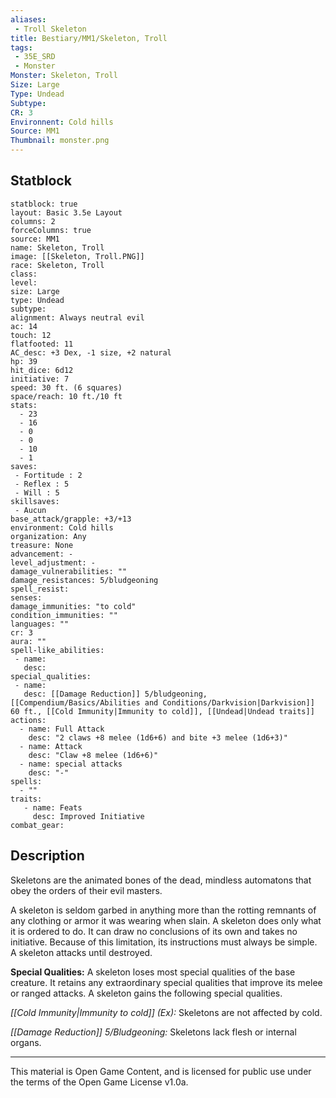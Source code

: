```yaml
---
aliases:
 - Troll Skeleton
title: Bestiary/MM1/Skeleton, Troll
tags: 
 - 35E_SRD
 - Monster
Monster: Skeleton, Troll
Size: Large
Type: Undead
Subtype: 
CR: 3
Environnent: Cold hills
Source: MM1
Thumbnail: monster.png
---
```


## Statblock

```statblock
statblock: true
layout: Basic 3.5e Layout
columns: 2
forceColumns: true
source: MM1 
name: Skeleton, Troll
image: [[Skeleton, Troll.PNG]]
race: Skeleton, Troll
class: 
level: 
size: Large
type: Undead
subtype: 
alignment: Always neutral evil
ac: 14
touch: 12
flatfooted: 11
AC_desc: +3 Dex, -1 size, +2 natural
hp: 39
hit_dice: 6d12
initiative: 7
speed: 30 ft. (6 squares)
space/reach: 10 ft./10 ft
stats:
  - 23
  - 16
  - 0
  - 0
  - 10
  - 1
saves:
 - Fortitude : 2
 - Reflex : 5
 - Will : 5
skillsaves:
 - Aucun
base_attack/grapple: +3/+13
environment: Cold hills
organization: Any
treasure: None
advancement: -
level_adjustment: -
damage_vulnerabilities: ""
damage_resistances: 5/bludgeoning
spell_resist: 
senses: 
damage_immunities: "to cold"
condition_immunities: ""
languages: ""
cr: 3
aura: ""
spell-like_abilities:
 - name: 
   desc: 
special_qualities:
 - name:
   desc: [[Damage Reduction]] 5/bludgeoning, [[Compendium/Basics/Abilities and Conditions/Darkvision|Darkvision]] 60 ft., [[Cold Immunity|Immunity to cold]], [[Undead|Undead traits]]
actions:
  - name: Full Attack
    desc: "2 claws +8 melee (1d6+6) and bite +3 melee (1d6+3)"
  - name: Attack
    desc: "Claw +8 melee (1d6+6)"
  - name: special attacks
    desc: "-"
spells:
  - ""
traits:
   - name: Feats
     desc: Improved Initiative
combat_gear:  
```

## Description



Skeletons are the animated bones of the dead, mindless automatons that obey the orders of their evil masters.

A skeleton is seldom garbed in anything more than the rotting remnants of any clothing or armor it was wearing when slain. A skeleton does only what it is ordered to do. It can draw no conclusions of its own and takes no initiative. Because of this limitation, its instructions must always be simple. A skeleton attacks until destroyed.


**Special Qualities:** A skeleton loses most special qualities of the base creature. It retains any extraordinary special qualities that improve its melee or ranged attacks. A skeleton gains the following special qualities.


*[[Cold Immunity|Immunity to cold]] (Ex):* Skeletons are not affected by cold.


*[[Damage Reduction]] 5/Bludgeoning:* Skeletons lack flesh or internal organs.

---

This material is Open Game Content, and is licensed for public use under the terms of the Open Game License v1.0a.
